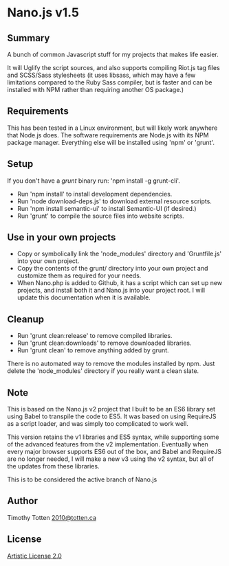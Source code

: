 # Nano.js v1.5

## Summary

A bunch of common Javascript stuff for my projects that makes life easier.

It will Uglify the script sources, and also supports compiling Riot.js tag 
files and SCSS/Sass stylesheets (it uses libsass, which may have a few 
limitations compared to the Ruby Sass compiler, but is faster and can be 
installed with NPM rather than requiring another OS package.)

## Requirements

This has been tested in a Linux environment, but will likely work anywhere
that Node.js does. The software requirements are Node.js with its NPM package
manager. Everything else will be installed using 'npm' or 'grunt'.

## Setup

If you don't have a _grunt_ binary run: 'npm install -g grunt-cli'.

* Run 'npm install' to install development dependencies.
* Run 'node download-deps.js' to download external resource scripts.
* Run 'npm install semantic-ui' to install Semantic-UI (if desired.)
* Run 'grunt' to compile the source files into website scripts.

## Use in your own projects

* Copy or symbolically link the 'node_modules' directory and 'Gruntfile.js' into your own project.
* Copy the contents of the grunt/ directory into your own project and customize them as required for your needs.
* When Nano.php is added to Github, it has a script which can set up new projects, and install both it and Nano.js into your project root. I will update this documentation when it is available.

## Cleanup

* Run 'grunt clean:release' to remove compiled libraries.
* Run 'grunt clean:downloads' to remove downloaded libraries.
* Run 'grunt clean' to remove anything added by grunt.

There is no automated way to remove the modules installed by npm.
Just delete the 'node_modules' directory if you really want a clean slate.

## Note

This is based on the Nano.js v2 project that I built to be an ES6 library
set using Babel to transpile the code to ES5. It was based on using RequireJS
as a script loader, and was simply too complicated to work well.

This version retains the v1 libraries and ES5 syntax, while supporting some
of the advanced features from the v2 implementation. Eventually when every
major browser supports ES6 out of the box, and Babel and RequireJS are no
longer needed, I will make a new v3 using the v2 syntax, but all of the
updates from these libraries.

This is to be considered the active branch of Nano.js

## Author

Timothy Totten <2010@totten.ca>

## License

[Artistic License 2.0](http://www.perlfoundation.org/artistic_license_2_0)

